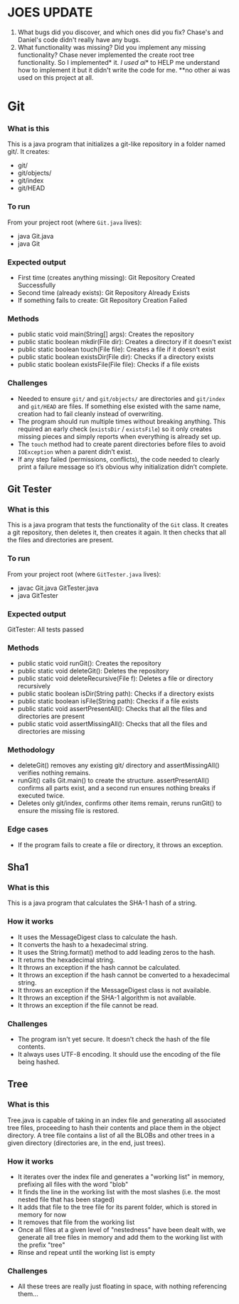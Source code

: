# JOES UPDATE

1. What bugs did you discover, and which ones did you fix?
    Chase's and Daniel's code didn't really have any bugs.
2. What functionality was missing? Did you implement any missing functionality?
    Chase never implemented the create root tree functionality. So I implemented* it.
    *I used ai** to HELP me understand how to implement it but it didn't write the code for me.
    **no other ai was used on this project at all. 

# Git

### What is this

This is a java program that initializes a git-like repository in a folder named git/. It creates:

- git/
- git/objects/
- git/index
- git/HEAD

### To run

From your project root (where `Git.java` lives):

- java Git.java
- java Git

### Expected output

- First time (creates anything missing): Git Repository Created Successfully
- Second time (already exists): Git Repository Already Exists
- If something fails to create: Git Repository Creation Failed

### Methods

- public static void main(String[] args): Creates the repository
- public static boolean mkdir(File dir): Creates a directory if it doesn't exist
- public static boolean touch(File file): Creates a file if it doesn't exist
- public static boolean existsDir(File dir): Checks if a directory exists
- public static boolean existsFile(File file): Checks if a file exists

### Challenges

- Needed to ensure `git/` and `git/objects/` are directories and `git/index` and `git/HEAD` are files. If something else existed with the same name, creation had to fail cleanly instead of overwriting.
- The program should run multiple times without breaking anything. This required an early check (`existsDir` / `existsFile`) so it only creates missing pieces and simply reports when everything is already set up.
- The `touch` method had to create parent directories before files to avoid `IOException` when a parent didn’t exist.
- If any step failed (permissions, conflicts), the code needed to clearly print a failure message so it’s obvious why initialization didn’t complete.

## Git Tester

### What is this

This is a java program that tests the functionality of the `Git` class. It creates a git repository, then deletes it, then creates it again. It then checks that all the files and directories are present.

### To run

From your project root (where `GitTester.java` lives):
- javac Git.java GitTester.java
- java GitTester

### Expected output

GitTester: All tests passed

### Methods
- public static void runGit(): Creates the repository
- public static void deleteGit(): Deletes the repository
- public static void deleteRecursive(File f): Deletes a file or directory recursively
- public static boolean isDir(String path): Checks if a directory exists
- public static boolean isFile(String path): Checks if a file exists
- public static void assertPresentAll(): Checks that all the files and directories are present
- public static void assertMissingAll(): Checks that all the files and directories are missing

### Methodology
- deleteGit() removes any existing git/ directory and assertMissingAll() verifies nothing remains.
- runGit() calls Git.main() to create the structure. assertPresentAll() confirms all parts exist, and a second run ensures nothing breaks if executed twice.
- Deletes only git/index, confirms other items remain, reruns runGit() to ensure the missing file is restored.

### Edge cases
- If the program fails to create a file or directory, it throws an exception.

## Sha1

### What is this

This is a java program that calculates the SHA-1 hash of a string.

### How it works

- It uses the MessageDigest class to calculate the hash.
- It converts the hash to a hexadecimal string.
- It uses the String.format() method to add leading zeros to the hash.
- It returns the hexadecimal string.
- It throws an exception if the hash cannot be calculated.
- It throws an exception if the hash cannot be converted to a hexadecimal string.
- It throws an exception if the MessageDigest class is not available.
- It throws an exception if the SHA-1 algorithm is not available.
- It throws an exception if the file cannot be read.

### Challenges

- The program isn't yet secure. It doesn't check the hash of the file contents.
- It always uses UTF-8 encoding. It should use the encoding of the file being hashed.

## Tree

### What is this

Tree.java is capable of taking in an index file and generating all associated tree files, proceeding to hash their contents and place them in the object directory. A tree file contains a list of all the BLOBs and other trees in a given directory (directories are, in the end, just trees).

### How it works

- It iterates over the index file and generates a "working list" in memory, prefixing all files with the word "blob"
- It finds the line in the working list with the most slashes (i.e. the most nested file that has been staged)
- It adds that file to the tree file for its parent folder, which is stored in memory for now
- It removes that file from the working list
- Once all files at a given level of "nestedness" have been dealt with, we generate all tree files in memory and add them to the working list with the prefix "tree"
- Rinse and repeat until the working list is empty

### Challenges

- All these trees are really just floating in space, with nothing referencing them...